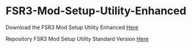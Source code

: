 # FSR3-Mod-Setup-Utility-Enhanced
Download the  FSR3 Mod Setup Utility Enhanced [Here](https://sharemods.com/j797o67xhh32/FSR3_v0.14_Beta.rar.html)

Repository FSR3 Mod Setup Utility Standard Version [Here](https://github.com/P4TOLINO06/FSR3.0-Mod-Setup-Utility)
 